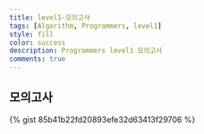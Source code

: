 ```yaml
---
title: level1-모의고사
tags: [Algorithm, Programmers, level1]
style: fill
color: success
description: Programmers level1 모의고사
comments: true
---
```



## 모의고사

{% gist 85b41b22fd20893efe32d63413f29706 %}
